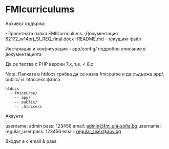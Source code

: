 # FMIcurriculums

Архивът съдържа

-Проектната папка FMICurriculums
-Документация 62172_w14prj_SI_REQ_final.docx
-README.md - текущият файл

Инсталация и конфигурация - app/config/
подробно описание в документацията

Да се тества с PHP версии 7.x, т.е. < 8.x

Note: Папката в htdocs трябва да се казва fmicourse и да съдържа app/, public/ и .htaccess файла
```
htdocs
  - fmicourse/
    -- app/
    -- public/
    -- .htaccess
```

Акаунти

username: admin pass: 123456 email: admin@fmi.uni-sofia.bg
username: regular_user pass: 123456 email: regular_user@abv.bg

Входът е с email & pass
